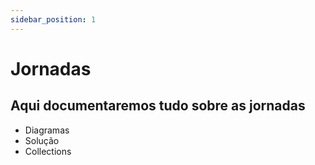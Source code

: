 ```yaml
---
sidebar_position: 1
---
```


# Jornadas

## Aqui documentaremos tudo sobre as jornadas

* Diagramas
* Solução 
* Collections